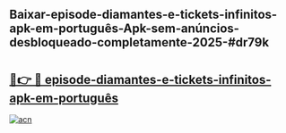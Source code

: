## Baixar-episode-diamantes-e-tickets-infinitos-apk-em-português-Apk-sem-anúncios-desbloqueado-completamente-2025-#dr79k

# <h2><a href="https://ainizakaria.my?title=episode-diamantes-e-tickets-infinitos-apk-em-português&ref=22M">🔗👉 🔴 episode-diamantes-e-tickets-infinitos-apk-em-português</a></h2>

[![acn](https://github.com/user-attachments/assets/0f9c940e-d8b0-45ae-aac7-cd30a18b3e1c)](https://ainizakaria.my?title=episode-diamantes-e-tickets-infinitos-apk-em-português&ref=22M)

